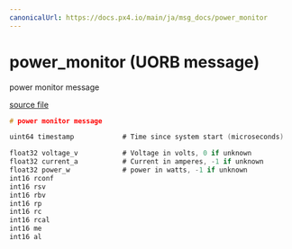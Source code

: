 ```yaml
---
canonicalUrl: https://docs.px4.io/main/ja/msg_docs/power_monitor
---
```


# power_monitor (UORB message)

power monitor message

[source file](https://github.com/PX4/PX4-Autopilot/blob/release/1.13/msg/power_monitor.msg)

```c
# power monitor message

uint64 timestamp            # Time since system start (microseconds)

float32 voltage_v           # Voltage in volts, 0 if unknown
float32 current_a           # Current in amperes, -1 if unknown
float32 power_w             # power in watts, -1 if unknown
int16 rconf
int16 rsv
int16 rbv
int16 rp
int16 rc
int16 rcal
int16 me
int16 al

```

